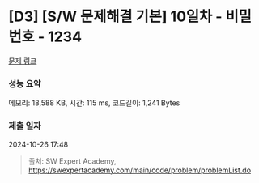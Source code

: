 # [D3] [S/W 문제해결 기본] 10일차 - 비밀번호 - 1234 

[문제 링크](https://swexpertacademy.com/main/code/problem/problemDetail.do?contestProbId=AV14_DEKAJcCFAYD) 

### 성능 요약

메모리: 18,588 KB, 시간: 115 ms, 코드길이: 1,241 Bytes

### 제출 일자

2024-10-26 17:48



> 출처: SW Expert Academy, https://swexpertacademy.com/main/code/problem/problemList.do